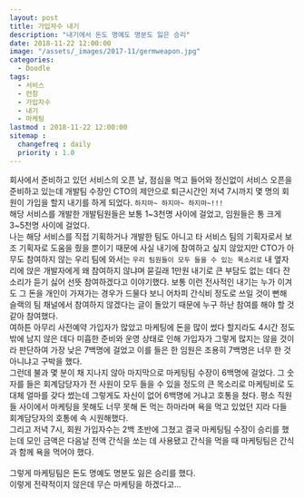 ```yaml
---
layout: post
title: 가입자수 내기
description: "내기에서 돈도 명예도 명분도 잃은 승리"
date: 2018-11-22 12:00:00
image: "/assets/_images/2017-11/germweapon.jpg"
categories:
  - Doodle
tags:
  - 서비스
  - 런칭
  - 가입자수
  - 내기
  - 마케팅
lastmod : 2018-11-22 12:00:00
sitemap :
  changefreq : daily
  priority : 1.0
---
```



회사에서 준비하고 있던 서비스의 오픈 날, 점심을 먹고 들어와 정신없이 서비스 오픈을 준비하고 있는데 개발팀 수장인 CTO의 제안으로 퇴근시간인 저녁 7시까지 몇 명의 회원이 가입을 할지 내기를 하게 되었다. `하지마~ 하지마~ 하지마~!!!`<br/>
해당 서비스를 개발한 개발팀원들은 보통 1~3천명 사이에 걸었고, 임원들은 통 크게 3~5천명 사이에 걸었다.<br/>
나는 해당 서비스를 직접 기획하거나 개발한 팀도 아니고 타 서비스 팀의 기획자로서 보조 기획자로 도움을 줬을 뿐이기 때문에 사실 내기에 참여하고 싶지 않았지만 CTO가 아무도 참여하지 않는 우리 팀에 와서는 `우리 팀원들이 모두 들을 수 있는 목소리로` 내 옆자리에 앉은 개발자에게 왜 참여하지 않냐며 묻길래 1만원 내기로 큰 부담도 없는 데다 잔소리가 듣기 싫어 선뜻 참여하겠다고 이야기했다. 보통 이런 전사적인 내기는 누가 이겨도 그 돈을 개인이 가져가는 경우가 드물다 보니 어차피 간식비 정도로 쓰일 것이 뻔해 슬랙의 팀 채널에서 참여하지 않겠다는 글이 돌았기 때문에 누구 하난 참여를 해야 할 것 같아 참여했다.<br/>
여하튼 아무리 사전예약 가입자가 많았고 마케팅에 돈을 많이 썼다 할지라도 4시간 정도밖에 남지 않은 데다 미흡한 준비와 운영 상태로 인해 가입자가 그렇게 많지는 않을 것이라 판단하여 가장 낮은 7백명에 걸었고 이를 들은 한 임원은 조용히 7백명은 너무 한 것 아니냐고 구박을 했다.<br/>
그런데 불과 몇 분이 채 지나지 않아 마지막으로 마케팅팀 수장이 6백명에 걸었다. 그 숫자를 들은 회계담당자가 전 사원이 모두 들을 수 있을 정도의 큰 목소리로 마케팅비로 도대체 얼마를 갖다 썼는데 그렇게도 자신이 없어 6백명에 거냐고 호통을 쳤다. 평소 직원들 사이에서 마케팅을 못해도 너무 못해 돈 먹는 하마라며 욕을 먹고 있었던 지라 다들 회계담당자의 호통에 속 시원해했다.<br/>
그리고 저녁 7시, 회원 가입자수는 2백 초반에 그쳤고 결국 마케팅팀 수장이 승리를 했는데 모인 금액은 다음날 전액 간식을 쏘는 데 사용됐고 간식을 먹을 때 마케팅팀은 간식과 함께 욕을 먹어야 했다.<br/>
<br/>
그렇게 마케팅팀은 돈도 명예도 명분도 잃은 승리를 했다.<br/>
이렇게 전략적이지 않은데 무슨 마케팅을 하겠다고...
